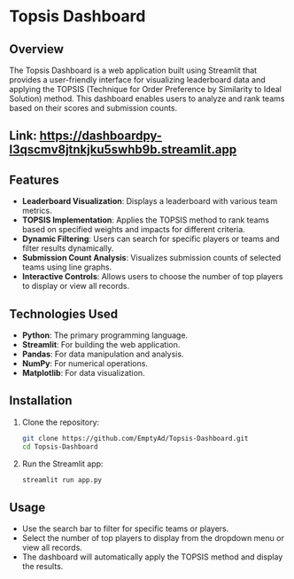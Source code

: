 # Topsis Dashboard

## Overview
The Topsis Dashboard is a web application built using Streamlit that provides a user-friendly interface for visualizing leaderboard data and applying the TOPSIS (Technique for Order Preference by Similarity to Ideal Solution) method. This dashboard enables users to analyze and rank teams based on their scores and submission counts.

## Link: https://dashboardpy-l3qscmv8jtnkjku5swhb9b.streamlit.app

## Features
- **Leaderboard Visualization**: Displays a leaderboard with various team metrics.
- **TOPSIS Implementation**: Applies the TOPSIS method to rank teams based on specified weights and impacts for different criteria.
- **Dynamic Filtering**: Users can search for specific players or teams and filter results dynamically.
- **Submission Count Analysis**: Visualizes submission counts of selected teams using line graphs.
- **Interactive Controls**: Allows users to choose the number of top players to display or view all records.

## Technologies Used
- **Python**: The primary programming language.
- **Streamlit**: For building the web application.
- **Pandas**: For data manipulation and analysis.
- **NumPy**: For numerical operations.
- **Matplotlib**: For data visualization.

## Installation

1. Clone the repository:
   ```bash
   git clone https://github.com/EmptyAd/Topsis-Dashboard.git
   cd Topsis-Dashboard
   ```

2. Run the Streamlit app:
   ```bash
   streamlit run app.py
   ```

## Usage
- Use the search bar to filter for specific teams or players.
- Select the number of top players to display from the dropdown menu or view all records.
- The dashboard will automatically apply the TOPSIS method and display the results.

